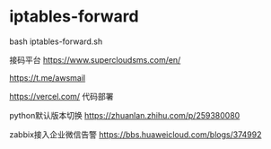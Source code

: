 # iptables-forward
bash iptables-forward.sh

接码平台
https://www.supercloudsms.com/en/

https://t.me/awsmail


https://vercel.com/
代码部署


python默认版本切换
https://zhuanlan.zhihu.com/p/259380080


zabbix接入企业微信告警
https://bbs.huaweicloud.com/blogs/374992
